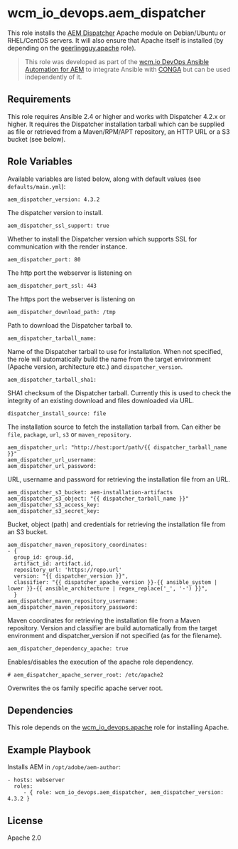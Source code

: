 # wcm_io_devops.aem_dispatcher

This role installs the [AEM Dispatcher](https://helpx.adobe.com/experience-manager/dispatcher/using/dispatcher.html) Apache module on Debian/Ubuntu or RHEL/CentOS servers. It will also ensure that Apache itself is installed (by depending on the [geerlingguy.apache](https://galaxy.ansible.com/geerlingguy/apache/) role).
> This role was developed as part of the
> [wcm.io DevOps Ansible Automation for AEM](http://devops.wcm.io/ansible-aem/)
> to integrate Ansible with
> [CONGA](http://devops.wcm.io/conga/) but can be used independently of
> it.

## Requirements

This role requires Ansible 2.4 or higher and works with Dispatcher 4.2.x or higher. It requires the Dispatcher installation tarball which can be supplied as file or retrieved from a Maven/RPM/APT repository, an HTTP URL or a S3 bucket (see below).

## Role Variables

Available variables are listed below, along with default values (see `defaults/main.yml`):

	aem_dispatcher_version: 4.3.2
	
The dispatcher version to install.

	aem_dispatcher_ssl_support: true

Whether to install the Dispatcher version which supports SSL for communication with the render instance.

    aem_dispatcher_port: 80

The http port the webserver is listening on

    aem_dispatcher_port_ssl: 443

The https port the webserver is listening on

	aem_dispatcher_download_path: /tmp

Path to download the Dispatcher tarball to.

	aem_dispatcher_tarball_name:
	
Name of the Dispatcher tarball to use for installation. When not specified, the role will automatically build the name from the target environment (Apache version, architecture etc.) and `dispatcher_version`.

	aem_dispatcher_tarball_sha1:

SHA1 checksum of the Dispatcher tarball. Currently this is used to check the integrity of an existing download and files downloaded via URL.
	
	dispatcher_install_source: file
	
The installation source to fetch the installation tarball from. Can either be `file`, `package`, `url`, `s3` or `maven_repository`.

	aem_dispatcher_url: "http://host:port/path/{{ dispatcher_tarball_name }}"
	aem_dispatcher_url_username:
	aem_dispatcher_url_password:

URL, username and password for retrieving the installation file from an URL.
	
	aem_dispatcher_s3_bucket: aem-installation-artifacts
	aem_dispatcher_s3_object: "{{ dispatcher_tarball_name }}"
	aem_dispatcher_s3_access_key:
	aem_dispatcher_s3_secret_key:

Bucket, object (path) and credentials for retrieving the installation file from an S3 bucket.
	
	aem_dispatcher_maven_repository_coordinates:
	- {
	  group_id: group.id,
	  artifact_id: artifact.id,
	  repository_url: 'https://repo.url'
	  version: "{{ dispatcher_version }}",
	  classifier: "{{ dispatcher_apache_version }}-{{ ansible_system | lower }}-{{ ansible_architecture | regex_replace('_', '-') }}",
	  }
	aem_dispatcher_maven_repository_username:
	aem_dispatcher_maven_repository_password:

Maven coordinates for retrieving the installation file from a Maven repository. Version and classifier are build automatically from the target environment and dispatcher_version if not specified (as for the filename).

    aem_dispatcher_dependency_apache: true

 Enables/disables the execution of the apache role dependency.

    # aem_dispatcher_apache_server_root: /etc/apache2

Overwrites the os family specific apache server root.

## Dependencies

This role depends on the [wcm_io_devops.apache](https://github.com/wcm-io-devops/ansible-role-apache) role for installing Apache.

## Example Playbook

Installs AEM in `/opt/adobe/aem-author`: 

    - hosts: webserver
      roles:
         - { role: wcm_io_devops.aem_dispatcher, aem_dispatcher_version: 4.3.2 }

## License

Apache 2.0
